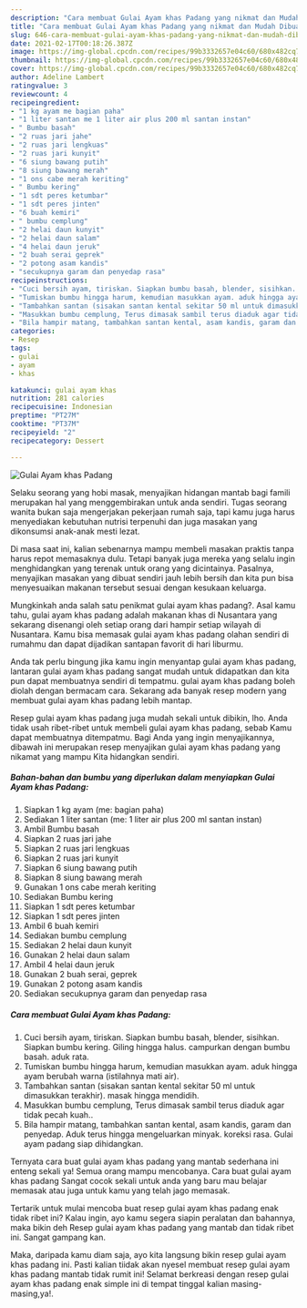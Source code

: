 ```yaml
---
description: "Cara membuat Gulai Ayam khas Padang yang nikmat dan Mudah Dibuat"
title: "Cara membuat Gulai Ayam khas Padang yang nikmat dan Mudah Dibuat"
slug: 646-cara-membuat-gulai-ayam-khas-padang-yang-nikmat-dan-mudah-dibuat
date: 2021-02-17T00:18:26.387Z
image: https://img-global.cpcdn.com/recipes/99b3332657e04c60/680x482cq70/gulai-ayam-khas-padang-foto-resep-utama.jpg
thumbnail: https://img-global.cpcdn.com/recipes/99b3332657e04c60/680x482cq70/gulai-ayam-khas-padang-foto-resep-utama.jpg
cover: https://img-global.cpcdn.com/recipes/99b3332657e04c60/680x482cq70/gulai-ayam-khas-padang-foto-resep-utama.jpg
author: Adeline Lambert
ratingvalue: 3
reviewcount: 4
recipeingredient:
- "1 kg ayam me bagian paha"
- "1 liter santan me 1 liter air plus 200 ml santan instan"
- " Bumbu basah"
- "2 ruas jari jahe"
- "2 ruas jari lengkuas"
- "2 ruas jari kunyit"
- "6 siung bawang putih"
- "8 siung bawang merah"
- "1 ons cabe merah keriting"
- " Bumbu kering"
- "1 sdt peres ketumbar"
- "1 sdt peres jinten"
- "6 buah kemiri"
- " bumbu cemplung"
- "2 helai daun kunyit"
- "2 helai daun salam"
- "4 helai daun jeruk"
- "2 buah serai geprek"
- "2 potong asam kandis"
- "secukupnya garam dan penyedap rasa"
recipeinstructions:
- "Cuci bersih ayam, tiriskan. Siapkan bumbu basah, blender, sisihkan. Siapkan bumbu kering. Giling hingga halus. campurkan dengan bumbu basah. aduk rata."
- "Tumiskan bumbu hingga harum, kemudian masukkan ayam. aduk hingga ayam berubah warna (istilahnya mati air)."
- "Tambahkan santan (sisakan santan kental sekitar 50 ml untuk dimasukkan terakhir). masak hingga mendidih."
- "Masukkan bumbu cemplung, Terus dimasak sambil terus diaduk agar tidak pecah kuah.."
- "Bila hampir matang, tambahkan santan kental, asam kandis, garam dan penyedap. Aduk terus hingga mengeluarkan minyak. koreksi rasa. Gulai ayam padang siap dihidangkan."
categories:
- Resep
tags:
- gulai
- ayam
- khas

katakunci: gulai ayam khas 
nutrition: 281 calories
recipecuisine: Indonesian
preptime: "PT27M"
cooktime: "PT37M"
recipeyield: "2"
recipecategory: Dessert

---
```



![Gulai Ayam khas Padang](https://img-global.cpcdn.com/recipes/99b3332657e04c60/680x482cq70/gulai-ayam-khas-padang-foto-resep-utama.jpg)

Selaku seorang yang hobi masak, menyajikan hidangan mantab bagi famili merupakan hal yang menggembirakan untuk anda sendiri. Tugas seorang  wanita bukan saja mengerjakan pekerjaan rumah saja, tapi kamu juga harus menyediakan kebutuhan nutrisi terpenuhi dan juga masakan yang dikonsumsi anak-anak mesti lezat.

Di masa  saat ini, kalian sebenarnya mampu membeli masakan praktis tanpa harus repot memasaknya dulu. Tetapi banyak juga mereka yang selalu ingin menghidangkan yang terenak untuk orang yang dicintainya. Pasalnya, menyajikan masakan yang dibuat sendiri jauh lebih bersih dan kita pun bisa menyesuaikan makanan tersebut sesuai dengan kesukaan keluarga. 



Mungkinkah anda salah satu penikmat gulai ayam khas padang?. Asal kamu tahu, gulai ayam khas padang adalah makanan khas di Nusantara yang sekarang disenangi oleh setiap orang dari hampir setiap wilayah di Nusantara. Kamu bisa memasak gulai ayam khas padang olahan sendiri di rumahmu dan dapat dijadikan santapan favorit di hari liburmu.

Anda tak perlu bingung jika kamu ingin menyantap gulai ayam khas padang, lantaran gulai ayam khas padang sangat mudah untuk didapatkan dan kita pun dapat membuatnya sendiri di tempatmu. gulai ayam khas padang boleh diolah dengan bermacam cara. Sekarang ada banyak resep modern yang membuat gulai ayam khas padang lebih mantap.

Resep gulai ayam khas padang juga mudah sekali untuk dibikin, lho. Anda tidak usah ribet-ribet untuk membeli gulai ayam khas padang, sebab Kamu dapat membuatnya ditempatmu. Bagi Anda yang ingin menyajikannya, dibawah ini merupakan resep menyajikan gulai ayam khas padang yang nikamat yang mampu Kita hidangkan sendiri.

<!--inarticleads1-->

##### Bahan-bahan dan bumbu yang diperlukan dalam menyiapkan Gulai Ayam khas Padang:

1. Siapkan 1 kg ayam (me: bagian paha)
1. Sediakan 1 liter santan (me: 1 liter air plus 200 ml santan instan)
1. Ambil  Bumbu basah
1. Siapkan 2 ruas jari jahe
1. Siapkan 2 ruas jari lengkuas
1. Siapkan 2 ruas jari kunyit
1. Siapkan 6 siung bawang putih
1. Siapkan 8 siung bawang merah
1. Gunakan 1 ons cabe merah keriting
1. Sediakan  Bumbu kering
1. Siapkan 1 sdt peres ketumbar
1. Siapkan 1 sdt peres jinten
1. Ambil 6 buah kemiri
1. Sediakan  bumbu cemplung
1. Sediakan 2 helai daun kunyit
1. Gunakan 2 helai daun salam
1. Ambil 4 helai daun jeruk
1. Gunakan 2 buah serai, geprek
1. Gunakan 2 potong asam kandis
1. Sediakan secukupnya garam dan penyedap rasa




<!--inarticleads2-->

##### Cara membuat Gulai Ayam khas Padang:

1. Cuci bersih ayam, tiriskan. Siapkan bumbu basah, blender, sisihkan. Siapkan bumbu kering. Giling hingga halus. campurkan dengan bumbu basah. aduk rata.
1. Tumiskan bumbu hingga harum, kemudian masukkan ayam. aduk hingga ayam berubah warna (istilahnya mati air).
1. Tambahkan santan (sisakan santan kental sekitar 50 ml untuk dimasukkan terakhir). masak hingga mendidih.
1. Masukkan bumbu cemplung, Terus dimasak sambil terus diaduk agar tidak pecah kuah..
1. Bila hampir matang, tambahkan santan kental, asam kandis, garam dan penyedap. Aduk terus hingga mengeluarkan minyak. koreksi rasa. Gulai ayam padang siap dihidangkan.




Ternyata cara buat gulai ayam khas padang yang mantab sederhana ini enteng sekali ya! Semua orang mampu mencobanya. Cara buat gulai ayam khas padang Sangat cocok sekali untuk anda yang baru mau belajar memasak atau juga untuk kamu yang telah jago memasak.

Tertarik untuk mulai mencoba buat resep gulai ayam khas padang enak tidak ribet ini? Kalau ingin, ayo kamu segera siapin peralatan dan bahannya, maka bikin deh Resep gulai ayam khas padang yang mantab dan tidak ribet ini. Sangat gampang kan. 

Maka, daripada kamu diam saja, ayo kita langsung bikin resep gulai ayam khas padang ini. Pasti kalian tiidak akan nyesel membuat resep gulai ayam khas padang mantab tidak rumit ini! Selamat berkreasi dengan resep gulai ayam khas padang enak simple ini di tempat tinggal kalian masing-masing,ya!.

